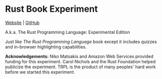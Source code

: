 # Rust Book Experiment

[Website](https://rust-book.cs.brown.edu) | [GitHub](https://github.com/cognitive-engineering-lab/rust-book)

A.k.a. The Rust Programming Language: Experimental Edition

Just like _The Rust Programming Language_ book except it includes quizzes and in-browser highlighting capabilities.

**Acknowledgements:** Niko Matsakis and Amazon Web Services provided funding for this experiment. Carol Nichols and the Rust Foundation helped publicize the experiment. TRPL is the product of many peoples' hard work before we started this experiment.
